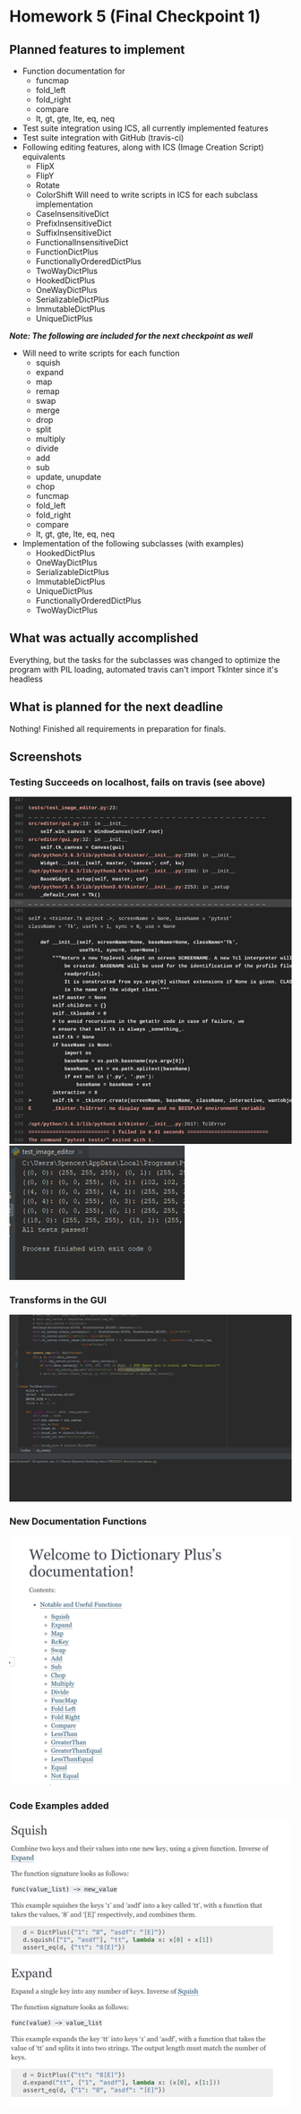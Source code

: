 # Homework 5 (Final Checkpoint 1)

## Planned features to implement
- Function documentation for
    - funcmap
    - fold_left
    - fold_right
    - compare
    - lt, gt, gte, lte, eq, neq
- Test suite integration using ICS, all currently implemented features
- Test suite integration with GitHub (travis-ci)
- Following editing features, along with ICS (Image Creation Script) equivalents 
    - FlipX
    - FlipY
    - Rotate
    - ColorShift
Will need to write scripts in ICS for each subclass implementation
    - CaseInsensitiveDict
    - PrefixInsensitiveDict
    - SuffixInsensitiveDict
    - FunctionalInsensitiveDict
    - FunctionDictPlus
    - FunctionallyOrderedDictPlus
    - TwoWayDictPlus
    - HookedDictPlus
    - OneWayDictPlus
    - SerializableDictPlus
    - ImmutableDictPlus
    - UniqueDictPlus


***Note: The following are included for the next checkpoint as well***
    
- Will need to write scripts for each function
    - squish
    - expand
    - map
    - remap
    - swap
    - merge
    - drop
    - split
    - multiply
    - divide
    - add
    - sub
    - update, unupdate
    - chop
    - funcmap
    - fold_left
    - fold_right
    - compare
    - lt, gt, gte, lte, eq, neq
- Implementation of the following subclasses (with examples)
    - HookedDictPlus
    - OneWayDictPlus
    - SerializableDictPlus
    - ImmutableDictPlus
    - UniqueDictPlus
    - FunctionallyOrderedDictPlus
    - TwoWayDictPlus


##  What was actually accomplished
Everything, but the tasks for the subclasses was changed to optimize the program with PIL loading,
automated travis can't import TkInter since it's headless

## What is planned for the next deadline
Nothing! Finished all requirements in preparation for finals.

## Screenshots
### Testing Succeeds on localhost, fails on travis (see above)
<img src="images/hw5_tkinterfail.png" />
<img src="images/hw5_testsuccess.PNG" />

### Transforms in the GUI
<img src="images/hw5_transforms.gif" />

### New Documentation Functions
<img src="images/hw5_newfuncs.png" />

### Code Examples added
<img src="images/hw5_code_examples.png" />